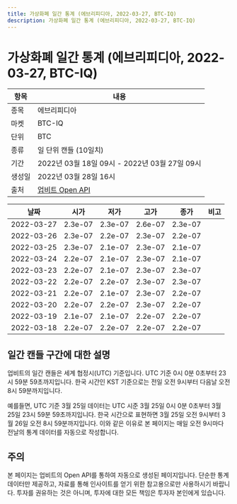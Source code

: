 ```yaml
---
title: 가상화폐 일간 통계 (에브리피디아, 2022-03-27, BTC-IQ)
description: 가상화폐 일간 통계 (에브리피디아, 2022-03-27, BTC-IQ)
---
```



가상화폐 일간 통계 (에브리피디아, 2022-03-27, BTC-IQ)
===

|항목|내용|
|--|--|
|종목|에브리피디아|
|마켓|BTC-IQ|
|단위|BTC|
|종류|일 단위 캔들 (10일치)|
|기간|2022년 03월 18일 09시 - 2022년 03월 27일 09시|
|생성일|2022년 03월 28일 16시|
|출처|[업비트 Open API](https://docs.upbit.com)|


|날짜|시가|저가|고가|종가|비고|
|--|--|--|--|--|--|
|2022-03-27|2.3e-07|2.3e-07|2.6e-07|2.3e-07|    |
|2022-03-26|2.3e-07|2.2e-07|2.3e-07|2.2e-07|    |
|2022-03-25|2.3e-07|2.1e-07|2.3e-07|2.1e-07|    |
|2022-03-24|2.2e-07|2.1e-07|2.3e-07|2.1e-07|    |
|2022-03-23|2.2e-07|2.1e-07|2.3e-07|2.3e-07|    |
|2022-03-22|2.2e-07|2.2e-07|2.3e-07|2.3e-07|    |
|2022-03-21|2.2e-07|2.1e-07|2.3e-07|2.2e-07|    |
|2022-03-20|2.2e-07|2.2e-07|2.3e-07|2.2e-07|    |
|2022-03-19|2.1e-07|2.1e-07|2.2e-07|2.2e-07|    |
|2022-03-18|2.2e-07|2.2e-07|2.2e-07|2.2e-07|    |


일간 캔들 구간에 대한 설명
---


업비트의 일간 캔들은 세계 협정시(UTC) 기준입니다. 
UTC 기준 0시 0분 0초부터 23시 59분 59초까지입니다. 
한국 시간인 KST 기준으로는 전일 오전 9시부터 다음날 오전 8시 59분까지입니다. 


예를들면, UTC 기준 3월 25일 데이터는 UTC 시준 3월 25일 0시 0분 0초부터 3월 25일 23시 59분 59초까지입니다. 
한국 시간으로 표현하면 3월 25일 오전 9시부터 3월 26일 오전 8시 59분까지입니다. 
이와 같은 이유로 본 페이지는 매일 오전 9시마다 전날의 통계 데이터를 자동으로 작성합니다. 


주의
---


본 페이지는 업비트의 Open API를 통하여 자동으로 생성된 페이지입니다. 
단순한 통계 데이터만 제공하고, 자료를 통해 인사이트를 얻기 위한 참고용으로만 사용하시기 바랍니다. 
투자를 권유하는 것은 아니며, 투자에 대한 모든 책임은 투자자 본인에게 있습니다. 
